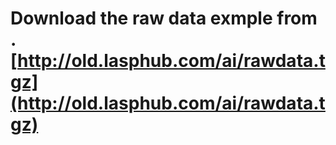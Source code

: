 # Download the raw data exmple from .[http://old.lasphub.com/ai/rawdata.tgz](http://old.lasphub.com/ai/rawdata.tgz)
